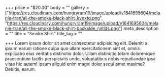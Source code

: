 +++
price = "$20.00"
body = ""
gallery = ["https://res.cloudinary.com/hungryram19/image/upload/v1641695604/melanie-tran/all-the-smoke-black-shirt_kvnxtq.png", "https://res.cloudinary.com/hungryram19/image/upload/v1641695604/melanie-tran/all-the-smoke-black-shirt-backside_nntlds.png"]
meta_description = ""
title = "Smoke Shirt"
title_tag = ""

+++
Lorem ipsum dolor sit amet consectetur adipisicing elit. Deleniti a ipsum earum ratione culpa quo ullam exercitationem sint et, omnis explicabo eius veritatis distinctio dolor. Ullam distinctio totam doloremque praesentium facilis perspiciatis unde, voluptatibus nobis repudiandae ipsa vitae hic autem! Ipsum aliquid enim magni dolor sequi amet maxime? Debitis, earum.